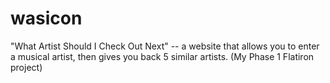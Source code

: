 # wasicon
"What Artist Should I Check Out Next" -- a website that allows you to enter a musical artist, then gives you back 5 similar artists. (My Phase 1 Flatiron project)
